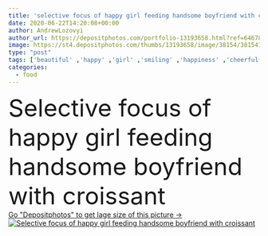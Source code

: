 ```yaml
---
title: 'selective focus of happy girl feeding handsome boyfriend with croissant '
date: 2020-06-22T14:20:08+00:00
author: AndrewLozovyi
author_url: https://depositphotos.com/portfolio-13193658.html?ref=64678756
image: https://st4.depositphotos.com/thumbs/13193658/image/38154/381541468/api_thumb_450.jpg?forcejpeg=true
type: "post"
tags: ['beautiful' ,'happy' ,'girl' ,'smiling' ,'happiness' ,'cheerful' ,'caucasian' ,'smile' ,'food' ,'pastry' ,'plate' ,'tasty' ,'delicious' ,'man' ,'european' ,'croissant' ,'nutrition' ,'emotion' ,'home' ,'couple' ,'hold' ,'woman' ,'emotional' ,'together' ,'togetherness' ,'indoors' ,'attractive' ,'bakery' ,'handsome' ,'positive' ,'feeding' ,'relationship' ,'boyfriend' ,'girlfriend' ,'bearded' ,'Two People' ,'selective focus' ,'young adult' ]
categories: 
  - food
---
```

<div aling="center">
            <font size="60"> Selective focus of happy girl feeding handsome boyfriend with croissant</font>   
</div>
<div>
    <a href='https://st4.depositphotos.com/thumbs/13193658/image/38154/381541468/api_thumb_450.jpg?forcejpeg=true?ref=64678756' target=_blank > Go "Depositphotos" to get lage size of this picture ->
        <img href='https://st4.depositphotos.com/thumbs/13193658/image/38154/381541468/api_thumb_450.jpg?forcejpeg=true?ref=64678756' src='https://st4.depositphotos.com/13193658/38154/i/950/depositphotos_381541468-stock-photo-selective-focus-happy-girl-feeding.jpg?forcejpeg=true' alt='Selective focus of happy girl feeding handsome boyfriend with croissant' >
    </a>
</div>
